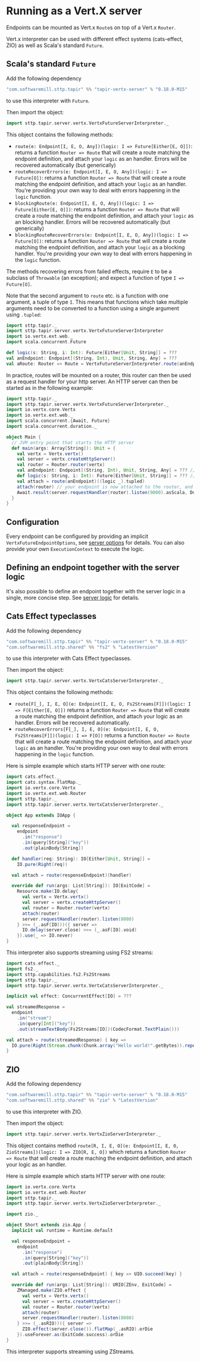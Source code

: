 # Running as a Vert.X server

Endpoints can be mounted as Vert.x `Route`s on top of a Vert.x `Router`.

Vert.x interpreter can be used with different effect systems (cats-effect, ZIO) as well as Scala's standard `Future`.

## Scala's standard `Future`

Add the following dependency
```scala
"com.softwaremill.sttp.tapir" %% "tapir-vertx-server" % "0.18.0-M15"
```
to use this interpreter with `Future`.

Then import the object:
```scala
import sttp.tapir.server.vertx.VertxFutureServerInterpreter._
```

This object contains the following methods:

* `route(e: Endpoint[I, E, O, Any])(logic: I => Future[Either[E, O]])`: returns a function `Router => Route` that will create a route matching the endpoint definition, and attach your `logic` as an handler. Errors will be recovered automatically (but generically)
* `routeRecoverErrors(e: Endpoint[I, E, O, Any])(logic: I => Future[O])`: returns a function `Router => Route` that will create a route matching the endpoint definition, and attach your `logic` as an handler. You're providing your own way to deal with errors happening in the `logic` function.
* `blockingRoute(e: Endpoint[I, E, O, Any])(logic: I => Future[Either[E, O]])`: returns a function `Router => Route` that will create a route matching the endpoint definition, and attach your `logic` as an blocking handler. Errors will be recovered automatically (but generically)
* `blockingRouteRecoverErrors(e: Endpoint[I, E, O, Any])(logic: I => Future[O])`: returns a function `Router => Route` that will create a route matching the endpoint definition, and attach your `logic` as a blocking handler. You're providing your own way to deal with errors happening in the `logic` function.

The methods recovering errors from failed effects, require `E` to be a subclass of `Throwable` (an exception); and expect a function of type `I => Future[O]`.

Note that the second argument to `route` etc. is a function with one argument, a tuple of type `I`. This means that 
functions which take multiple arguments need to be converted to a function using a single argument using `.tupled`:

```scala
import sttp.tapir._
import sttp.tapir.server.vertx.VertxFutureServerInterpreter
import io.vertx.ext.web._
import scala.concurrent.Future

def logic(s: String, i: Int): Future[Either[Unit, String]] = ???
val anEndpoint: Endpoint[(String, Int), Unit, String, Any] = ???  
val aRoute: Router => Route = VertxFutureServerInterpreter.route(anEndpoint)((logic _).tupled)
```

In practice, routes will be mounted on a router, this router can then be used as a request handler for your http server. 
An HTTP server can then be started as in the following example:

```scala
import sttp.tapir._
import sttp.tapir.server.vertx.VertxFutureServerInterpreter._
import io.vertx.core.Vertx
import io.vertx.ext.web._
import scala.concurrent.{Await, Future}
import scala.concurrent.duration._

object Main {
  // JVM entry point that starts the HTTP server
  def main(args: Array[String]): Unit = {
    val vertx = Vertx.vertx()
    val server = vertx.createHttpServer()
    val router = Router.router(vertx)
    val anEndpoint: Endpoint[(String, Int), Unit, String, Any] = ??? // your definition here
    def logic(s: String, i: Int): Future[Either[Unit, String]] = ??? // your logic here
    val attach = route(anEndpoint)((logic _).tupled)
    attach(router) // your endpoint is now attached to the router, and the route has been created
    Await.result(server.requestHandler(router).listen(9000).asScala, Duration.Inf)
  }
}
```

## Configuration

Every endpoint can be configured by providing an implicit `VertxFutureEndpointOptions`, see [server options](options.md) for details.
You can also provide your own `ExecutionContext` to execute the logic.

## Defining an endpoint together with the server logic

It's also possible to define an endpoint together with the server logic in a single, more concise step. See
[server logic](logic.md) for details.

## Cats Effect typeclasses

Add the following dependency
```scala
"com.softwaremill.sttp.tapir" %% "tapir-vertx-server" % "0.18.0-M15"
"com.softwaremill.sttp.shared" %% "fs2" % "LatestVersion"
```
to use this interpreter with Cats Effect typeclasses.

Then import the object:
```scala
import sttp.tapir.server.vertx.VertxCatsServerInterpreter._
```

This object contains the following methods:

* `route[F[_], I, E, O](e: Endpoint[I, E, O, Fs2Streams[F]])(logic: I => F[Either[E, O]])` returns a function `Router => Route` that will create a route matching the endpoint definition, and attach your logic as an handler. Errors will be recovered automatically.
* `routeRecoverErrors[F[_], I, E, O](e: Endpoint[I, E, O, Fs2Streams[F]])(logic: I => F[O])` returns a function `Router => Route` that will create a route matching the endpoint definition, and attach your `logic` as an handler. You're providing your own way to deal with errors happening in the `logic` function.

Here is simple example which starts HTTP server with one route:
```scala
import cats.effect._
import cats.syntax.flatMap._
import io.vertx.core.Vertx
import io.vertx.ext.web.Router
import sttp.tapir._
import sttp.tapir.server.vertx.VertxCatsServerInterpreter._

object App extends IOApp {

  val responseEndpoint =
    endpoint
      .in("response")
      .in(query[String]("key"))
      .out(plainBody[String])

  def handler(req: String): IO[Either[Unit, String]] =
    IO.pure(Right(req))

  val attach = route(responseEndpoint)(handler)

  override def run(args: List[String]): IO[ExitCode] =
    Resource.make(IO.delay{
      val vertx = Vertx.vertx()
      val server = vertx.createHttpServer()
      val router = Router.router(vertx)
      attach(router)
      server.requestHandler(router).listen(8080)
    } >>= (_.asF[IO]))({ server =>
      IO.delay(server.close) >>= (_.asF[IO].void)
    }).use(_ => IO.never)
}
```

This interpreter also supports streaming using FS2 streams:
```scala
import cats.effect._
import fs2._
import sttp.capabilities.fs2.Fs2Streams
import sttp.tapir._
import sttp.tapir.server.vertx.VertxCatsServerInterpreter._

implicit val effect: ConcurrentEffect[IO] = ???

val streamedResponse =
  endpoint
    .in("stream")
    .in(query[Int]("key"))
    .out(streamTextBody(Fs2Streams[IO])(CodecFormat.TextPlain()))

val attach = route(streamedResponse) { key =>
  IO.pure(Right(Stream.chunk(Chunk.array("Hello world!".getBytes)).repeatN(key)))
}
```

## ZIO

Add the following dependency
```scala
"com.softwaremill.sttp.tapir" %% "tapir-vertx-server" % "0.18.0-M15"
"com.softwaremill.sttp.shared" %% "zio" % "LatestVersion"
```
to use this interpreter with ZIO.

Then import the object:
```scala
import sttp.tapir.server.vertx.VertxZioServerInterpreter._
```

This object contains method `route[R, I, E, O](e: Endpoint[I, E, O, ZioStreams])(logic: I => ZIO[R, E, O])` which returns a function `Router => Route` that will create a route maching the endpoint definition, and attach your logic as an handler.

Here is simple example which starts HTTP server with one route:
```scala
import io.vertx.core.Vertx
import io.vertx.ext.web.Router
import sttp.tapir._
import sttp.tapir.server.vertx.VertxZioServerInterpreter._

import zio._

object Short extends zio.App {
  implicit val runtime = Runtime.default

  val responseEndpoint =
    endpoint
      .in("response")
      .in(query[String]("key"))
      .out(plainBody[String])

  val attach = route(responseEndpoint) { key => UIO.succeed(key) }

  override def run(args: List[String]): URIO[ZEnv, ExitCode] =
    ZManaged.make(ZIO.effect {
      val vertx = Vertx.vertx()
      val server = vertx.createHttpServer()
      val router = Router.router(vertx)
      attach(router)
      server.requestHandler(router).listen(8080)
    } >>= (_.asRIO))({ server =>
      ZIO.effect(server.close()).flatMap(_.asRIO).orDie
    }).useForever.as(ExitCode.success).orDie
}
```

This interpreter supports streaming using ZStreams.
